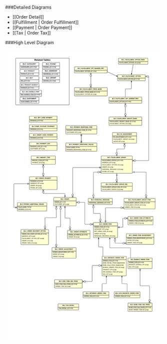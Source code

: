 ###Detailed Diagrams
- [[Order Detail]]
- [[Fulfillment | Order Fulfillment]]
- [[Payment | Order Payment]]
- [[Tax | Order Tax]]

###High Level Diagram

![Order High Level](images/dataModel/OrderHighLevelERD.png)